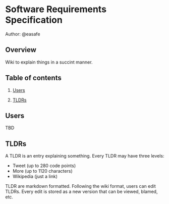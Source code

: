 # Software Requirements Specification

Author: @easafe

## Overview

Wiki to explain things in a succint manner.

## Table of contents

1. [Users](#users)

2. [TLDRs](#tldrs)

## Users

TBD

## TLDRs

A TLDR is an entry explaining something. Every TLDR may have three levels:

* Tweet (up to 280 code points)
* More (up to 1120 characters)
* Wikipedia (just a link)

TLDR are markdown formatted. Following the wiki format, users can edit TLDRs. Every edit is stored as a new version that can be viewed, blamed, etc.
